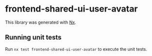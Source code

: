 # frontend-shared-ui-user-avatar

This library was generated with [Nx](https://nx.dev).

## Running unit tests

Run `nx test frontend-shared-ui-user-avatar` to execute the unit tests.
